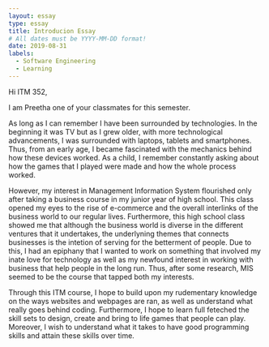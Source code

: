 ```yaml
---
layout: essay
type: essay
title: Introducion Essay
# All dates must be YYYY-MM-DD format!
date: 2019-08-31
labels:
  - Software Engineering
  - Learning
---
```


Hi ITM 352,

I am Preetha one of your classmates for this semester.

As long as I can remember I have been surrounded by technologies. In the beginning it was TV but as I grew older, with more technological advancements, I was surrounded with laptops, tablets and smartphones. Thus, from an early age, I became fascinated with the mechanics behind how these devices worked. As a child, I remember constantly asking about how the games that I played were made and how the whole process worked. 

However, my interest in Management Information System flourished only after taking a business course in my junior year of high school. This class opened my eyes to the rise of e-commerce and the overall interlinks of the business world to our regular lives. Furthermore, this high school class showed me that although the business world is diverse in the different ventures that it undertakes, the underlyning themes that connects businesses is the intetion of serving for the betterment of people. Due to this, I had an epiphany that I wanted to work on something that involved my inate love for technology as well as my newfound interest in working with business that help people in the long run. Thus, after some research, MIS seemed to be the course that tapped  both my interests.

Through this ITM course, I hope to build upon my rudementary knowledge on the ways websites and webpages are ran, as well as understand what really goes behind coding. Furthermore, I hope to learn full feteched the skill sets to design, create and bring to life games that people can play. Moreover, I wish to understand what it takes to have good programming skills and attain these skills over time. 



